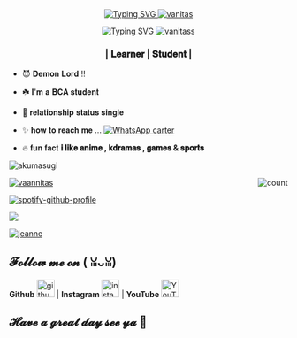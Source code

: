 ## <!-- Typing SVG -->
<p align="center">
    <a href="https://git.io/J0hKr">
        <img
        src="https://readme-typing-svg.herokuapp.com?size=30&width=800&lines=𝐊𝐨𝐧𝐧𝐢𝐜𝐡𝐢𝐰𝐚𝐚𝐚+𝐖𝐞𝐥𝐜𝐨𝐦𝐞+𝐭𝐨+𝐦𝐲+𝐩𝐫𝐨𝐟𝐢𝐥𝐞...🤩"
            alt="Typing SVG"
        />
    </a>
<a href="https://imgbb.com/"><img src="https://i.ibb.co/SwPDgx0/a58e55bb82120cbeed6a09e6613eb82b.gif" alt="vanitas" border="0"></a>
    <!-- Typing SVG -->
<p align="center">
<a href="https://git.io/J0hKr">
        <img
        src="https://readme-typing-svg.herokuapp.com?font=Courgette&size=30&color=1B961A&lines=𝐇𝐢....%F0%9F%91%8B.....;𝐢𝐭'𝐬+𝐦𝐞....;𝐆𝐮𝐞𝐬𝐬+𝐰𝐡𝐨%3F;𝐃𝐞𝐦𝐨𝐧😈"
            alt="Typing SVG"
        /> <a href="https://imgbb.com/"><img src="https://i.ibb.co/hHGf8rg/vanitass.gif" alt="vanitass" border="0"></a>
<h3 align="center">| 𝐋𝐞𝐚𝐫𝐧𝐞𝐫 | 𝐒𝐭𝐮𝐝𝐞𝐧𝐭 |</h3>

- 😈 𝐃𝐞𝐦𝐨𝐧 𝐋𝐨𝐫𝐝 !!

- ☘️ 𝐈'𝐦 𝐚 𝐁𝐂𝐀 𝐬𝐭𝐮𝐝𝐞𝐧𝐭

- 🤍 𝐫𝐞𝐥𝐚𝐭𝐢𝐨𝐧𝐬𝐡𝐢𝐩 𝐬𝐭𝐚𝐭𝐮𝐬 𝐬𝐢𝐧𝐠𝐥𝐞

- ✨ 𝐡𝐨𝐰 𝐭𝐨 𝐫𝐞𝐚𝐜𝐡 𝐦𝐞 ... [![WhatsApp carter](https://img.shields.io/badge/WhatsApp-25D366?style=for-the-badge&logo=whatsapp&logoColor=white)](https://wa.me/917892202052)

- 🔥 𝐟𝐮𝐧 𝐟𝐚𝐜𝐭 **𝐢 𝐥𝐢𝐤𝐞 𝐚𝐧𝐢𝐦𝐞 , 𝐤𝐝𝐫𝐚𝐦𝐚𝐬 , 𝐠𝐚𝐦𝐞𝐬 & 𝐬𝐩𝐨𝐫𝐭𝐬**

<p align="left"> <img src="https://komarev.com/ghpvc/?username=akumasugi&label=Profile%20views&color=0e75b6&style=flat" alt="akumasugi" /> </p>
<p align="left"> <a href="https://github-profile-trophy.vercel.app/?username=ryo-ma&no-frame=true

<img src="https://github-profile-trophy.vercel.app/?username=akumasugi" alt="akumasugi" /></a> </p>
  
 
<img align="right" alt="count" src="https://count.getloli.com/get/@:akumasugi?theme=rule34">
  

<a href="https://imgbb.com/"><img src="https://i.ibb.co/VYpQHTC/vaannitas.gif" alt="vaannitas" border="0"></a>
  
[![spotify-github-profile](https://spotify-github-profile.vercel.app/api/view?uid=0bayzsrvnvivnrnxg4te2b1vb&cover_image=true&theme=default)](https://github.com/akumasugi/akumasugi)

<img src="https://github-readme-stats.vercel.app/api?username=akuma-demon&show_icons=true&theme=blue&show_owner=true&count_private=true">
  
  

  
  
<a href="https://imgbb.com/"><img src="https://i.ibb.co/3T9gkCg/jeanne.webp" alt="jeanne" border="0"></a>


## 𝓕𝓸𝓵𝓵𝓸𝔀 𝓶𝓮 𝓸𝓷 ( ꈍᴗꈍ)
**Github** [<img src="https://img.icons8.com/nolan/240/github.png" alt='github' height='32'>](https://github.com/akuma-demon) | **Instagram** [<img src="https://img.icons8.com/nolan/240/instagram-new.png" alt='instagram' height='32'>](https://www.instagram.com/akuma__24/) | **YouTube** [<img src="https://img.icons8.com/nolan/240/youtube.png" alt='YouTube' height='32'>](https://www.youtube.com/channel/UChrGVH0nOxMg6zk6YAr2TXg)


## 𝓗𝓪𝓿𝓮 𝓪 𝓰𝓻𝓮𝓪𝓽 𝓭𝓪𝔂 𝓼𝓮𝓮 𝔂𝓪 💫

